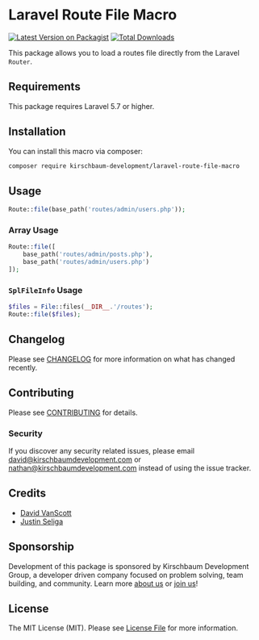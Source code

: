 # Laravel Route File Macro

[![Latest Version on Packagist](https://img.shields.io/packagist/v/kirschbaum-development/laravel-route-file-macro.svg?style=flat-square)](https://packagist.org/packages/kirschbaum-development/laravel-route-file-macro)
[![Total Downloads](https://img.shields.io/packagist/dt/kirschbaum-development/laravel-route-file-macro.svg?style=flat-square)](https://packagist.org/packages/kirschbaum-development/laravel-route-file-macro)

This package allows you to load a routes file directly from the Laravel `Router`.

## Requirements

This package requires Laravel 5.7 or higher.

## Installation

You can install this macro via composer:

```bash
composer require kirschbaum-development/laravel-route-file-macro
```

## Usage

```php
Route::file(base_path('routes/admin/users.php'));
```

### Array Usage

```php
Route::file([
    base_path('routes/admin/posts.php'),
    base_path('routes/admin/users.php')
]);
```

### `SplFileInfo` Usage

```php
$files = File::files(__DIR__.'/routes');
Route::file($files);
```

## Changelog

Please see [CHANGELOG](CHANGELOG.md) for more information on what has changed recently.

## Contributing

Please see [CONTRIBUTING](CONTRIBUTING.md) for details.

### Security

If you discover any security related issues, please email david@kirschbaumdevelopment.com or nathan@kirschbaumdevelopment.com instead of using the issue tracker.

## Credits

- [David VanScott](https://github.com/dvanscott)
- [Justin Seliga](https://github.com/jrseliga)

## Sponsorship

Development of this package is sponsored by Kirschbaum Development Group, a developer driven company focused on problem solving, team building, and community. Learn more [about us](https://kirschbaumdevelopment.com) or [join us](https://careers.kirschbaumdevelopment.com)!

## License

The MIT License (MIT). Please see [License File](LICENSE.md) for more information.